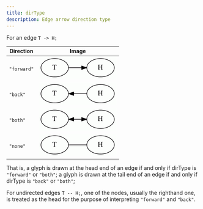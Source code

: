 ```yaml
---
title: dirType
description: Edge arrow direction type
---
```

For an edge `T -> H;`

| Direction   | Image                             |
| ----------- | --------------------------------- |
| `"forward"` | <IMG SRC="/doc/info/forward.gif"> |
| `"back"`    | <IMG SRC="/doc/info/back.gif">    |
| `"both"`    | <IMG SRC="/doc/info/both.gif">    |
| `"none"`    | <IMG SRC="/doc/info/nohead.gif">  |

That is, a glyph is drawn at the head end of an edge if and only
if dirType is `"forward"` or `"both"`;
a glyph is drawn at the tail end of an edge if and only
if dirType is `"back"` or `"both"`;

For undirected edges `T -- H;`, one of the nodes, usually
the righthand one, is treated as the head for the purpose of
interpreting `"forward"` and `"back"`.
